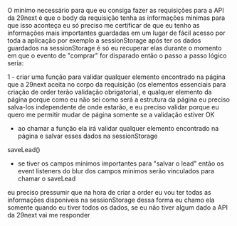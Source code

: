 O minímo necessário para que eu consiga fazer as requisições para a API da 29next é que o body da requisição tenha as informações minimas
para que isso aconteça eu só preciso me certificar de que eu tenho as informações mais importantes guardadas em um lugar de fácil acesso por toda a aplicação por exemplo a sessionStorage após ter os dados guardados na sessionStorage é só eu recuperar elas durante o momento em que o evento de "comprar" for disparado então o passo a passo lógico seria:

1 - criar uma função para validar qualquer elemento encontrado na página que a 29next aceita no corpo da requisição (os elementos essenciais para criação de order terão validação obrigatoria), e qualquer elemento da página porque como eu não sei como será a estrutura da página eu preciso salva-los independente de onde estarão, e eu preciso validar porque eu quero me permitir mudar de página somente se a validação estiver OK
 - ao chamar a função ela irá validar qualquer elemento encontrado na página e salvar esses dados na sessionStorage

saveLead()
 - se tiver os campos minimos importantes para "salvar o lead" então os event listeners do blur dos campos minimos serão vinculados para chamar o saveLead

eu preciso pressumir que na hora de criar a order eu vou ter todas as informações disponiveis na sessionStorage dessa forma eu chamo ela somente quando eu tiver todos os dados, se eu não tiver algum dado a API da 29next vai me responder